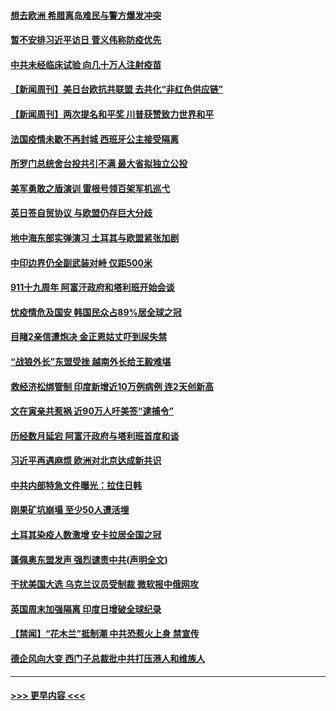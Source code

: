 #### [想去欧洲 希腊离岛难民与警方爆发冲突](../pages/prog202/a102939592.md?t=09131402) 
#### [暂不安排习近平访日 菅义伟称防疫优先](../pages/prog202/a102939599.md?t=09131402) 
#### [中共未经临床试验 向几十万人注射疫苗](../pages/prog202/a102939542.md?t=09131402) 
#### [【新闻周刊】美日台欧抗共联盟 去共化“非红色供应链”](../pages/prog202/a102939526.md?t=09131402) 
#### [【新闻周刊】两次提名和平奖 川普获赞致力世界和平](../pages/prog202/a102939482.md?t=09131402) 
#### [法国疫情未歇不再封城 西班牙公主接受隔离](../pages/prog202/a102939270.md?t=09131402) 
#### [所罗门总统舍台投共引不满 最大省拟独立公投](../pages/prog202/a102939431.md?t=09131402) 
#### [美军勇敢之盾演训 雷根号领百架军机巡弋](../pages/prog202/a102939426.md?t=09131402) 
#### [英日签自贸协议 与欧盟仍存巨大分歧](../pages/prog202/a102939390.md?t=09131402) 
#### [地中海东部实弹演习 土耳其与欧盟紧张加剧](../pages/prog202/a102939257.md?t=09131402) 
#### [中印边界仍全副武装对峙 仅距500米](../pages/prog202/a102938693.md?t=09131402) 
#### [911十九周年 阿富汗政府和塔利班开始会谈](../pages/prog202/a102939229.md?t=09131402) 
#### [忧疫情危及国安 韩国民众占89%居全球之冠](../pages/prog202/a102939127.md?t=09131402) 
#### [目睹2亲信遭炮决 金正恩姑丈吓到尿失禁](../pages/prog202/a102939112.md?t=09131402) 
#### [“战狼外长”东盟受挫 越南外长给王毅难堪](../pages/prog202/a102939071.md?t=09131402) 
#### [救经济松绑管制 印度新增近10万例病例 连2天创新高](../pages/prog202/a102939040.md?t=09131402) 
#### [文在寅亲共惹祸 近90万人吁美签“逮捕令”](../pages/prog202/a102939027.md?t=09131402) 
#### [历经数月延宕 阿富汗政府与塔利班首度和谈](../pages/prog202/a102938993.md?t=09131402) 
#### [习近平再遇麻烦 欧洲对北京达成新共识](../pages/prog202/a102938998.md?t=09131402) 
#### [中共内部特急文件曝光：拉住日韩](../pages/prog202/a102938956.md?t=09131402) 
#### [刚果矿坑崩塌 至少50人遭活埋](../pages/prog202/a102938935.md?t=09131402) 
#### [土耳其染疫人数激增 安卡拉居全国之冠](../pages/prog202/a102938924.md?t=09131402) 
#### [蓬佩奥东盟发声 强烈谴责中共(声明全文)](../pages/prog202/a102938916.md?t=09131402) 
#### [干扰美国大选 乌克兰议员受制裁 微软报中俄网攻](../pages/prog202/a102938525.md?t=09131402) 
#### [英国周末加强隔离 印度日增破全球纪录](../pages/prog202/a102938514.md?t=09131402) 
#### [【禁闻】“花木兰”抵制潮 中共恐惹火上身 禁宣传](../pages/prog202/a102938809.md?t=09131402) 
#### [德企风向大变 西门子总裁批中共打压港人和维族人](../pages/prog202/a102938719.md?t=09131402) 

----
#### [ >>> 更早内容 <<< ](../indexes/prog202-earlier.md)
